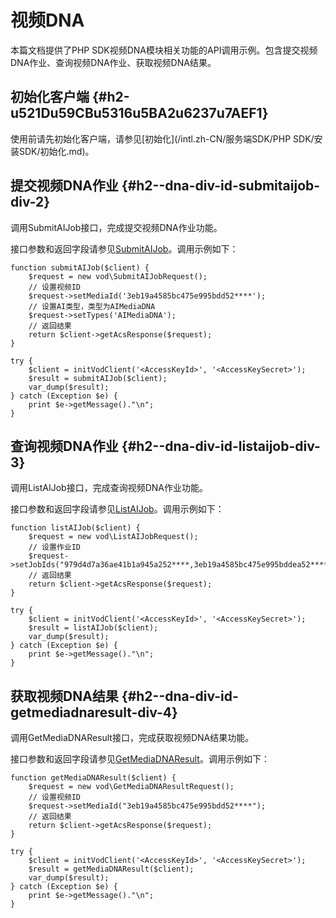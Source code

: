 视频DNA 
==========================

本篇文档提供了PHP SDK视频DNA模块相关功能的API调用示例。包含提交视频DNA作业、查询视频DNA作业、获取视频DNA结果。

初始化客户端 {#h2-u521Du59CBu5316u5BA2u6237u7AEF1}
--------------------------------------------

使用前请先初始化客户端，请参见[初始化](/intl.zh-CN/服务端SDK/PHP SDK/安装SDK/初始化.md)。

提交视频DNA作业 {#h2--dna-div-id-submitaijob-div-2}
---------------------------------------------

调用SubmitAIJob接口，完成提交视频DNA作业功能。

接口参数和返回字段请参见[SubmitAIJob]()。调用示例如下：

    function submitAIJob($client) {
        $request = new vod\SubmitAIJobRequest();
        // 设置视频ID
        $request->setMediaId('3eb19a4585bc475e995bdd52****');
        // 设置AI类型，类型为AIMediaDNA
        $request->setTypes('AIMediaDNA');
        // 返回结果
        return $client->getAcsResponse($request);
    }
    
    try {
        $client = initVodClient('<AccessKeyId>', '<AccessKeySecret>');
        $result = submitAIJob($client);
        var_dump($result);
    } catch (Exception $e) {
        print $e->getMessage()."\n";
    }



查询视频DNA作业 {#h2--dna-div-id-listaijob-div-3}
-------------------------------------------

调用ListAIJob接口，完成查询视频DNA作业功能。

接口参数和返回字段请参见[ListAIJob]()。调用示例如下：

    function listAIJob($client) {
        $request = new vod\ListAIJobRequest();
        // 设置作业ID
        $request->setJobIds("979d4d7a36ae41b1a945a252****,3eb19a4585bc475e995bddea52****");
        // 返回结果
        return $client->getAcsResponse($request);
    }
    
    try {
        $client = initVodClient('<AccessKeyId>', '<AccessKeySecret>');
        $result = listAIJob($client);
        var_dump($result);
    } catch (Exception $e) {
        print $e->getMessage()."\n";
    }



获取视频DNA结果 {#h2--dna-div-id-getmediadnaresult-div-4}
---------------------------------------------------

调用GetMediaDNAResult接口，完成获取视频DNA结果功能。

接口参数和返回字段请参见[GetMediaDNAResult]()。调用示例如下：

    function getMediaDNAResult($client) {
        $request = new vod\GetMediaDNAResultRequest();
        // 设置视频ID
        $request->setMediaId("3eb19a4585bc475e995bdd52****");
        // 返回结果
        return $client->getAcsResponse($request);
    }
    
    try {
        $client = initVodClient('<AccessKeyId>', '<AccessKeySecret>');
        $result = getMediaDNAResult($client);
        var_dump($result);
    } catch (Exception $e) {
        print $e->getMessage()."\n";
    }


